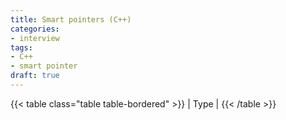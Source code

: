 ```yaml
---
title: Smart pointers (C++)
categories:
- interview
tags:
- C++
- smart pointer
draft: true
---
```

{{< table class="table table-bordered" >}}
| Type | 
{{< /table >}}